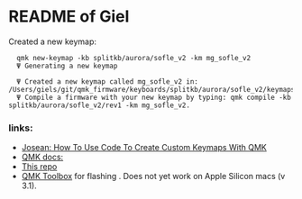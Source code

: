 # README of Giel

Created a new keymap:

      qmk new-keymap -kb splitkb/aurora/sofle_v2 -km mg_sofle_v2
      Ψ Generating a new keymap

      Ψ Created a new keymap called mg_sofle_v2 in: /Users/giels/git/qmk_firmware/keyboards/splitkb/aurora/sofle_v2/keymaps/mg_sofle_v2.
      Ψ Compile a firmware with your new keymap by typing: qmk compile -kb splitkb/aurora/sofle_v2/rev1 -km mg_sofle_v2.


### links:

- [Josean: How To Use Code To Create Custom Keymaps With QMK](https://www.josean.com/posts/how-to-use-code-with-qmk)
- [QMK docs: ](https://docs.qmk.fm/#/newbs_getting_started)
- [This repo](https://github.com/giel/qmk_firmware)
- [QMK Toolbox](https://github.com/qmk/qmk_toolbox) for  flashing . Does not yet work on Apple Silicon macs (v 3.1).
